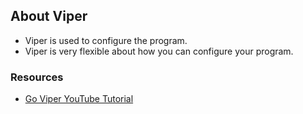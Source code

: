 ## About Viper

* Viper is used to configure the program.
* Viper is very flexible about how you can configure your program.



### Resources

* [Go Viper YouTube Tutorial](https://www.youtube.com/watch?v=ggxGznvdKMo)